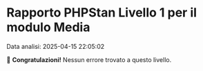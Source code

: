 # Rapporto PHPStan Livello 1 per il modulo Media

Data analisi: 2025-04-15 22:05:02

🎉 **Congratulazioni!** Nessun errore trovato a questo livello.
